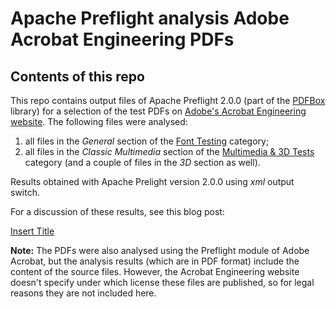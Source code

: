 # Apache Preflight analysis Adobe Acrobat Engineering PDFs

## Contents of this repo
This repo contains output files of Apache Preflight 2.0.0 (part of the [PDFBox](http://pdfbox.apache.org/) library) for a selection of the test PDFs on [Adobe's Acrobat Engineering website](http://acroeng.adobe.com/wp/). The following files were analysed:

1. all files in the *General* section of the [Font Testing](http://acroeng.adobe.com/wp/?page_id=101) category;
2. all files in the *Classic Multimedia* section of the [Multimedia & 3D Tests](http://acroeng.adobe.com/wp/?page_id=61) category (and a couple of files in the *3D* section as well).

Results obtained with Apache Prelight version 2.0.0 using *xml* output switch.

For a discussion of these results, see this blog post:

[Insert Title](http://www.openplanetsfoundation.org/blogs/2013-07-24-modify-this-link)

**Note:** The PDFs were also analysed using the Preflight module of Adobe Acrobat, but the analysis results (which are in PDF format) include the content of the source files. However, the Acrobat Engineering website doesn't specify under which license these files are published, so for legal reasons they are not included here.
